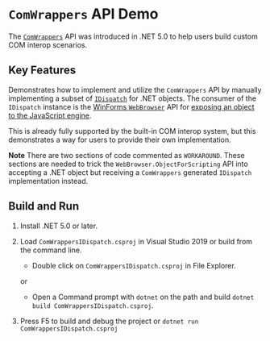 `ComWrappers` API Demo
================

The [`ComWrappers`](https://docs.microsoft.com/dotnet/api/system.runtime.interopservices.comwrappers) API was introduced in .NET 5.0 to help users build custom COM interop scenarios.

Key Features
------------

Demonstrates how to implement and utilize the `ComWrappers` API by manually implementing a subset of [`IDispatch`](https://docs.microsoft.com/windows/win32/api/oaidl/nn-oaidl-idispatch) for .NET objects. The consumer of the `IDispatch` instance is the [WinForms `WebBrowser`](https://docs.microsoft.com/dotnet/framework/winforms/controls/webbrowser-control-windows-forms) API for [exposing an object to the JavaScript engine](https://docs.microsoft.com/dotnet/api/system.windows.forms.webbrowser.objectforscripting).

This is already fully supported by the built-in COM interop system, but this demonstrates a way for users to provide their own implementation.

**Note** There are two sections of code commented as `WORKAROUND`. These sections are needed to trick the `WebBrowser.ObjectForScripting` API into accepting a .NET object but receiving a `ComWrappers` generated `IDispatch` implementation instead.

Build and Run
-------------

1) Install .NET 5.0 or later.

1) Load `ComWrappersIDispatch.csproj` in Visual Studio 2019 or build from the command line.
    - Double click on `ComWrappersIDispatch.csproj` in File Explorer.

    or

    - Open a Command prompt with `dotnet` on the path and build `dotnet build ComWrappersIDispatch.csproj`.

1) Press F5 to build and debug the project or `dotnet run ComWrappersIDispatch.csproj`

